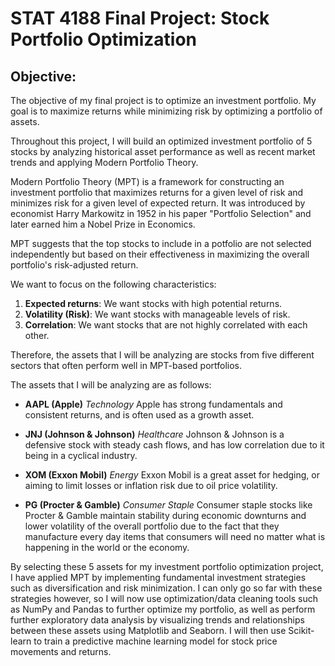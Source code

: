 # STAT 4188 Final Project: Stock Portfolio Optimization

## Objective:

The objective of my final project is to optimize an investment portfolio. My goal is to maximize returns while minimizing risk by optimizing a portfolio of assets.

Throughout this project, I will build an optimized investment portfolio of 5 stocks by analyzing historical asset performance as well as recent market trends and applying Modern Portfolio Theory.

Modern Portfolio Theory (MPT) is a framework for constructing an investment portfolio that maximizes returns for a given level of risk and minimizes risk for a given level of expected return. It was introduced by economist Harry Markowitz in 1952 in his paper "Portfolio Selection" and later earned him a Nobel Prize in Economics.

MPT suggests that the top stocks to include in a potfolio are not selected independently but based on their effectiveness in maximizing the overall portfolio's risk-adjusted return.

We want to focus on the following characteristics:
1. **Expected returns**: We want stocks with high potential returns.
2. **Volatility (Risk)**: We want stocks with manageable levels of risk.
3. **Correlation**: We want stocks that are not highly correlated with each other.

Therefore, the assets that I will be analyzing are stocks from five different sectors that often perform well in MPT-based portfolios.

The assets that I will be analyzing are as follows:

- **AAPL (Apple)** *Technology*
Apple has strong fundamentals and consistent returns, and is often used as a growth asset.

- **JNJ (Johnson & Johnson)** *Healthcare*
Johnson & Johnson is a defensive stock with steady cash flows, and has low correlation due to it being in a cyclical industry.

- **XOM (Exxon Mobil)** *Energy*
Exxon Mobil is a great asset for hedging, or aiming to  limit losses or inflation risk due to oil price volatility.

- **PG (Procter & Gamble)** *Consumer Staple*
Consumer staple stocks like Procter & Gamble maintain stability during economic downturns and lower volatility of the overall portfolio due to the fact that they manufacture every day items that consumers will need no matter what is happening in the world or the economy.

By selecting these 5 assets for my investment portfolio optimization project, I have applied MPT by implementing fundamental investment strategies such as diversification and risk minimization. I can only go so far with these strategies however, so I will now use optimization/data cleaning tools such as NumPy and Pandas to further optimize my portfolio, as well as perform further exploratory data analysis by visualizing trends and relationships between these assets using Matplotlib and Seaborn. I will then use Scikit-learn to train a predictive machine learning model for stock price movements and returns.
